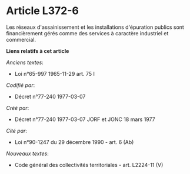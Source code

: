 # Article L372-6

Les réseaux d'assainissement et les installations d'épuration publics sont financièrement gérés comme des services à
caractère industriel et commercial.

**Liens relatifs à cet article**

_Anciens textes_:

  - Loi n°65-997 1965-11-29 art. 75 I

_Codifié par_:

  - Décret n°77-240 1977-03-07

_Créé par_:

  - Décret n°77-240 1977-03-07 JORF et JONC 18 mars 1977

_Cité par_:

  - Loi n°90-1247 du 29 décembre 1990 - art. 6 (Ab)

_Nouveaux textes_:

  - Code général des collectivités territoriales - art. L2224-11 (V)
